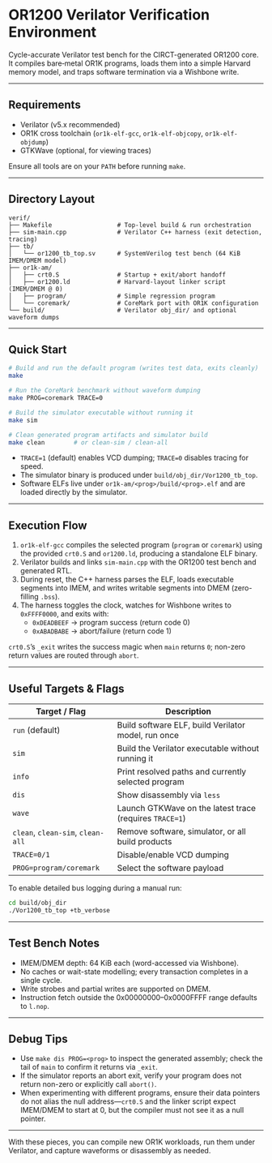 # OR1200 Verilator Verification Environment

Cycle-accurate Verilator test bench for the CIRCT-generated OR1200 core.  
It compiles bare‑metal OR1K programs, loads them into a simple Harvard memory model, and traps software termination via a Wishbone write.

---

## Requirements

- Verilator (v5.x recommended)
- OR1K cross toolchain (`or1k-elf-gcc`, `or1k-elf-objcopy`, `or1k-elf-objdump`)
- GTKWave (optional, for viewing traces)

Ensure all tools are on your `PATH` before running `make`.

---

## Directory Layout

```
verif/
├── Makefile                  # Top-level build & run orchestration
├── sim-main.cpp              # Verilator C++ harness (exit detection, tracing)
├── tb/
│   └── or1200_tb_top.sv      # SystemVerilog test bench (64 KiB IMEM/DMEM model)
├── or1k-am/
│   ├── crt0.S                # Startup + exit/abort handoff
│   ├── or1200.ld             # Harvard-layout linker script (IMEM/DMEM @ 0)
│   ├── program/              # Simple regression program
│   └── coremark/             # CoreMark port with OR1K configuration
└── build/                    # Verilator obj_dir/ and optional waveform dumps
```

---

## Quick Start

```bash
# Build and run the default program (writes test data, exits cleanly)
make

# Run the CoreMark benchmark without waveform dumping
make PROG=coremark TRACE=0

# Build the simulator executable without running it
make sim

# Clean generated program artifacts and simulator build
make clean        # or clean-sim / clean-all
```

- `TRACE=1` (default) enables VCD dumping; `TRACE=0` disables tracing for speed.
- The simulator binary is produced under `build/obj_dir/Vor1200_tb_top`.
- Software ELFs live under `or1k-am/<prog>/build/<prog>.elf` and are loaded directly by the simulator.

---

## Execution Flow

1. `or1k-elf-gcc` compiles the selected program (`program` or `coremark`) using
   the provided `crt0.S` and `or1200.ld`, producing a standalone ELF binary.
2. Verilator builds and links `sim-main.cpp` with the OR1200 test bench and generated RTL.
3. During reset, the C++ harness parses the ELF, loads executable segments into IMEM, and
   writes writable segments into DMEM (zero-filling `.bss`).
4. The harness toggles the clock, watches for Wishbone writes to `0xFFFF0000`, and exits with:
   - `0xDEADBEEF` → program success (return code 0)
   - `0xABADBABE` → abort/failure (return code 1)

`crt0.S`’s `_exit` writes the success magic when `main` returns `0`; non-zero return values are routed through `abort`.

---

## Useful Targets & Flags

| Target / Flag           | Description                                                  |
|-------------------------|--------------------------------------------------------------|
| `run` (default)         | Build software ELF, build Verilator model, run once         |
| `sim`                   | Build the Verilator executable without running it           |
| `info`                  | Print resolved paths and currently selected program         |
| `dis`                   | Show disassembly via `less`                                 |
| `wave`                  | Launch GTKWave on the latest trace (requires `TRACE=1`)      |
| `clean`, `clean-sim`, `clean-all` | Remove software, simulator, or all build products |
| `TRACE=0/1`             | Disable/enable VCD dumping                                   |
| `PROG=program/coremark` | Select the software payload                                  |

To enable detailed bus logging during a manual run:

```bash
cd build/obj_dir
./Vor1200_tb_top +tb_verbose
```

---

## Test Bench Notes

- IMEM/DMEM depth: 64 KiB each (word-accessed via Wishbone).
- No caches or wait-state modelling; every transaction completes in a single cycle.
- Write strobes and partial writes are supported on DMEM.
- Instruction fetch outside the 0x00000000–0x0000FFFF range defaults to `l.nop`.

---

## Debug Tips

- Use `make dis PROG=<prog>` to inspect the generated assembly; check the tail of `main` to confirm it returns via `_exit`.
- If the simulator reports an abort exit, verify your program does not return non-zero or explicitly call `abort()`.
- When experimenting with different programs, ensure their data pointers do not alias the null address—`crt0.S` and the linker script expect IMEM/DMEM to start at 0, but the compiler must not see it as a null pointer.

---

With these pieces, you can compile new OR1K workloads, run them under Verilator, and capture waveforms or disassembly as needed.
